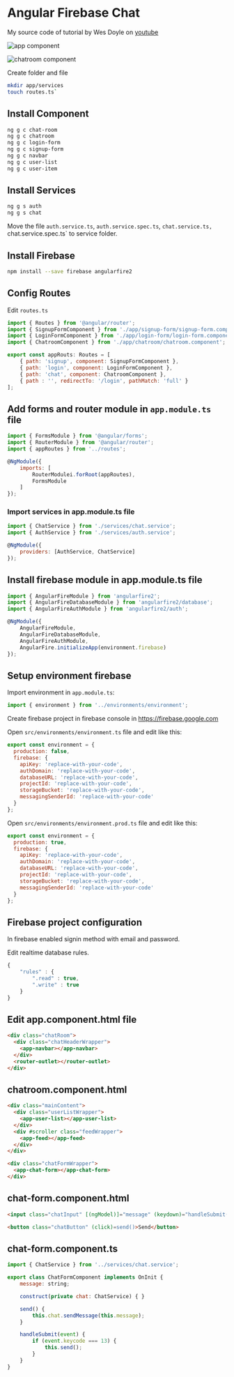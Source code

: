 # Angular Firebase Chat

My source code of tutorial by Wes Doyle on [youtube](https://www.youtube.com/watch?v=-j0LVc-zLh0&t=789s)

![app component](/assets/app-component.png)

![chatroom component](/assets/chatroom-component.png)

Create folder and file

```bash
mkdir app/services
touch routes.ts`
```

## Install Component

```bash
ng g c chat-room
ng g c chatroom
ng g c login-form
ng g c signup-form
ng g c navbar
ng g c user-list
ng g c user-item
```

## Install Services

```bash
ng g s auth
ng g s chat
```

Move the file `auth.service.ts`, `auth.service.spec.ts`, `chat.service.ts, `chat.service.spec.ts` to service folder.

## Install Firebase

```bash
npm install --save firebase angularfire2
```

## Config Routes

Edit `routes.ts`

```javascript
import { Routes } from '@angular/router';
import { SignupFormComponent } from './app/signup-form/signup-form.component';
import { LoginFormComponent } from './app/login-form/login-form.component';
import { ChatroomComponent } from './app/chatroom/chatroom.component';

export const appRouts: Routes = [
	{ path: 'signup', component: SignupFormComponent },
	{ path: 'login', component: LoginFormComponent },
	{ path: 'chat', component: ChatroomComponent },
	{ path : '', redirectTo: '/login', pathMatch: 'full' }
];
```

## Add forms and router module in `app.module.ts` file

```javascript
import { FormsModule } from '@angular/forms';
import { RouterModule } from '@angular/router';
import { appRoutes } from '../routes';

@NgModule({
	imports: [
		RouterModulei.forRoot(appRoutes),
		FormsModule
	]
});
```

### Import services in app.module.ts file

```javascript
import { ChatService } from './services/chat.service';
import { AuthService } from './services/auth.service';

@NgModule({
	providers: [AuthService, ChatService]
});	
```

## Install firebase module in app.module.ts file

```javascript
import { AngularFireModule } from 'angularfire2';
import { AngularFireDatabaseModule } from 'angularfire2/database';
import { AngularFireAuthModule } from 'angularfire2/auth';

@NgModule({
	AngularFireModule,
	AngularFireDatabaseModule,
	AngularFireAuthModule,
	AngularFire.initializeApp(environment.firebase)
});
```

## Setup environment firebase

Import environment in `app.module.ts`:

```javascript
import { environment } from '../environments/environment';
``` 

Create firebase project in firebase console in https://firebase.google.com

Open `src/environments/environment.ts` file and edit like this:

```javascript
export const environment = {
  production: false,
  firebase: {
    apiKey: 'replace-with-your-code',
    authDomain: 'replace-with-your-code',
    databaseURL: 'replace-with-your-code',
    projectId: 'replace-with-your-code',
    storageBucket: 'replace-with-your-code',
    messagingSenderId: 'replace-with-your-code'
  }
};
```

Open `src/environments/environment.prod.ts` file and edit like this:

```javascript
export const environment = {
  production: true,
  firebase: {
    apiKey: 'replace-with-your-code',
    authDomain: 'replace-with-your-code',
    databaseURL: 'replace-with-your-code',
    projectId: 'replace-with-your-code',
    storageBucket: 'replace-with-your-code',
    messagingSenderId: 'replace-with-your-code'
  }
};
```

## Firebase project configuration

In firebase enabled signin method with email and password.

Edit realtime database rules.

```javascript
{
	"rules" : {
		".read" : true,
		".write" : true
	}
}
```

## Edit app.component.html file

```html
<div class="chatRoom">
  <div class="chatHeaderWrapper">
    <app-navbar></app-navbar>
  </div>
  <router-outlet></router-outlet>
</div>
```

## chatroom.component.html

```html
<div class="mainContent">
  <div class="userListWrapper">
    <app-user-list></app-user-list>
  </div>
  <div #scroller class="feedWrapper">
    <app-feed></app-feed>
  </div>
</div>

<div class="chatFormWrapper">
  <app-chat-form></app-chat-form>
</div>
```

## chat-form.component.html

```html
<input class="chatInput" [(ngModel)]="message" (keydown)="handleSubmit($event)" />

<button class="chatButton" (click)=send()>Send</button>
```

## chat-form.component.ts

```javascript
import { ChatService } from '../services/chat.service';

export class ChatFormComponent implements OnInit {
	message: string;

	construct(private chat: ChatService) { }

	send() {
		this.chat.sendMessage(this.message);
	}

	handleSubmit(event) {
		if (event.keycode === 13) {
			this.send();
		}
	}	
}
```


